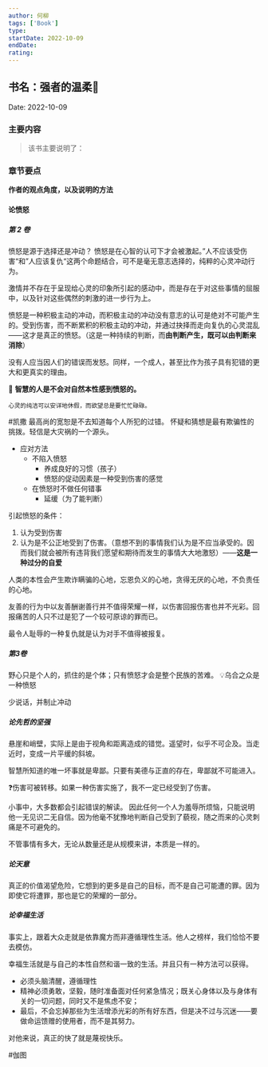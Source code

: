 ```yaml
---
author: 何柳
tags: ['Book']
type:
startDate: 2022-10-09
endDate:
rating:
---
```


## 书名：强者的温柔📖

Date: 2022-10-09

### 主要内容
> 该书主要说明了：


### 章节要点
**作者的观点角度，以及说明的方法**
#### 论愤怒

##### 第 2 卷
愤怒是源于选择还是冲动？
愤怒是在心智的认可下才会被激起。”人不应该受伤害“和”人应该复仇“这两个命题结合，可不是毫无意志选择的，纯粹的心灵冲动行为。

激情并不存在于呈现给心灵的印象所引起的感动中，而是存在于对这些事情的屈服中，以及针对这些偶然的刺激的进一步行为上。

愤怒是一种积极主动的冲动，而积极主动的冲动没有意志的认可是绝对不可能产生的。受到伤害，而不断累积的积极主动的冲动，并通过抉择而走向复仇的心灵混乱——这才是真正的愤怒。（这是一种持续的判断，而**由判断产生，既可以由判断来消除**）

没有人应当因人们的错误而发怒。同样，一个成人，甚至比作为孩子具有犯错的更大和更真实的理由。

🔴 **智慧的人是不会对自然本性感到愤怒的。**

    心灵的纯洁可以安详地休假，而欲望总是要忙忙碌碌。

#凯撒 最高尚的宽恕是不去知道每个人所犯的过错。
怀疑和猜想是最有欺骗性的挑拨。轻信是大灾祸的一个源头。

- 应对方法
    - 不陷入愤怒
        - 养成良好的习惯（孩子）
        - 愤怒的促动因素是一种受到伤害的感觉
    - 在愤怒时不做任何错事
        - 延缓（为了能判断）

引起愤怒的条件：
1.  认为受到伤害
2.  认为是不公正地受到了伤害。（意想不到的事情我们认为是不应当承受的。因而我们就会被所有违背我们愿望和期待而发生的事情大大地激怒）——**这是一种过分的自爱**

人类的本性会产生欺诈瞒骗的心地，忘恩负义的心地，贪得无厌的心地，不负责任的心地。

友善的行为中以友善酬谢善行并不值得荣耀一样，以伤害回报伤害也并不光彩。回报痛苦的人只不过是犯了一个较可原谅的罪而已。

最令人耻辱的一种复仇就是认为对手不值得被报复。


##### 第3卷
野心只是个人的，抓住的是个体；只有愤怒才会是整个民族的苦难。
💡乌合之众是一种愤怒

少说话，并制止冲动

##### 论先哲的坚强
悬崖和峭壁，实际上是由于视角和距离造成的错觉。遥望时，似乎不可企及。当走近时，变成一片平缓的斜坡。 

智慧所知道的唯一坏事就是卑鄙。只要有美德与正直的存在，卑鄙就不可能进入。

❓伤害可被转移。如果一种伤害实施了，我不一定已经受到了伤害。


小事中，大多数都会引起错误的解读。
因此任何一个人为羞辱所烦恼，只能说明他一无见识二无自信。因为他毫不犹豫地判断自己受到了藐视，随之而来的心灵刺痛是不可避免的。

不管事情有多大，无论从数量还是从规模来讲，本质是一样的。












##### 论天意
真正的价值渴望危险，它想到的更多是自己的目标，而不是自己可能遭的罪。因为即使它将遭罪，那也是它的荣耀的一部分。
##### 论幸福生活
事实上，跟着大众走就是依靠魔方而非遵循理性生活。他人之榜样，我们恰恰不要去模仿。

幸福生活就是与自己的本性自然和谐一致的生活。并且只有一种方法可以获得。
- 必须头脑清醒，遵循理性
- 精神必须勇敢，坚毅，随时准备面对任何紧急情况；既关心身体以及与身体有关的一切问题，同时又不是焦虑不安；
- 最后，不会忘掉那些为生活增添光彩的所有好东西，但是决不过与沉迷——要做命运馈赠的使用者，而不是其努力。

对他来说，真正的快了就是蔑视快乐。

#伽图














